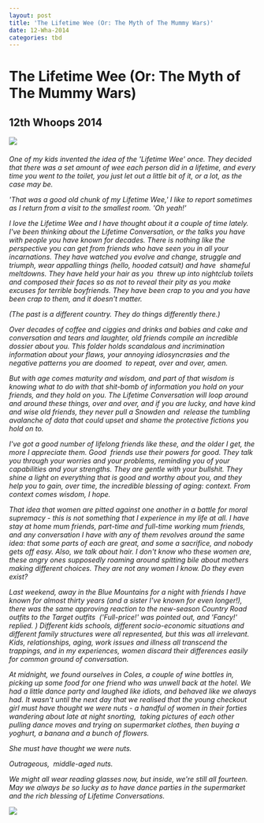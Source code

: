 ```yaml
---
layout: post
title: 'The Lifetime Wee (Or: The Myth of The Mummy Wars)'
date: 12-Wha-2014
categories: tbd
---
```


# The Lifetime Wee (Or: The Myth of The Mummy Wars)

## 12th Whoops 2014

<img class="photo-horiz" src="http://3.bp.blogspot.com/-x9guZVRfEB8/T2PNz0UoGkI/AAAAAAAAijg/hiqfQzn1M2M/s1600/Seeberger+brothers.+5761760692_d4a39ea0f7_b.jpeg" />

<h6 Image: Seeburger Brothers</h6>

One of my kids invented the idea of the 'Lifetime Wee' once. They decided that there was a set amount of wee each person did in a lifetime,   and every time you went to the toilet,   you just let out a little bit of it,   or a lot, as the case may be.

'That was a good old chunk of my Lifetime Wee,' I like to report sometimes as I return from a visit to the smallest room. 'Oh yeah!'

I love the Lifetime Wee and I have thought about it a couple of time lately. I've been thinking about the Lifetime Conversation, or the talks you have with people you have known for decades. There is nothing like the perspective you can get from friends who have seen you in all your incarnations. They have watched you evolve and change, struggle and triumph, wear appalling things (hello, hooded catsuit) and have  shameful meltdowns. They have held your hair as you  threw up into nightclub toilets and composed their faces so as not to reveal their pity as you make excuses for terrible boyfriends. They have been crap to you and you have been crap to them, and it doesn't matter.

(The past is a different country. They do things differently there.)

Over decades of coffee and ciggies and drinks and babies and cake and conversation and tears and laughter, old friends compile an incredible dossier about you. This folder holds scandalous and incrimination information about your flaws, your annoying idiosyncrasies and the negative patterns you are doomed  to repeat, over and over, amen.

But with age comes maturity and wisdom, and part of that wisdom is knowing what to do with that shit-bomb of information you hold on your friends, and they hold on you. The Lifetime Conversation will loop around and around these things, over and over, and if you are lucky, and have kind and wise old friends, they never pull a Snowden and  release the tumbling avalanche of data that could upset and shame the protective fictions you hold on to.

I've got a good number of lifelong friends like these, and the older I get, the more I appreciate them. Good  friends use their powers for good. They talk you through your worries and your problems, reminding you of your capabilities and your strengths. They are gentle with your bullshit. They shine a light on everything that is good and worthy about you, and they help you to gain, over time, the incredible blessing of aging: context. From context comes wisdom, I hope.

That idea that women are pitted against one another in a battle for moral supremacy - this is not something that I experience in my life at all. I have stay at home mum friends, part-time and full-time working mum friends, and any conversation I have with any of them revolves around the same idea: that some parts of each are great, and some a sacrifice, and nobody gets off easy. Also, we talk about hair. I don't know who these women are, these angry ones supposedly roaming around spitting bile about mothers making different choices. They are not any women I know. Do they even exist?

Last weekend, away in the Blue Mountains for a night with friends I have known for almost thirty years (and a sister I've known for even longer!), there was the same approving reaction to the new-season Country Road outfits to the Target outfits  ('Full-price!' was pointed out, and 'Fancy!' replied. ) Different kids schools, different socio-economic situations and different family structures were all represented, but this was all irrelevant. Kids, relationships, aging, work issues and illness all transcend the trappings, and in my experiences, women discard their differences easily for common ground of conversation.

At midnight, we found ourselves in Coles, a couple of wine bottles in, picking up some food for one friend who was unwell back at the hotel. We had a little dance party and laughed like idiots, and behaved like we always had. It wasn't until the next day that we realised that the young checkout girl must have thought we were nuts - a handful of women in their forties wandering about late at night snorting,  taking pictures of each other pulling dance moves and trying on supermarket clothes, then buying a yoghurt, a banana and a bunch of flowers.

She must have thought we were nuts.

Outrageous,  middle-aged nuts.

We might all wear reading glasses now, but inside, we're still all fourteen. May we always be so lucky as to have dance parties in the supermarket and the rich blessing of Lifetime Conversations.

<img class="photo-horiz" src="https://fbcdn-sphotos-f-a.akamaihd.net/hphotos-ak-xfa1/v/t1.0-9/p526x296/10389603_10152934360211869_3291708252487849638_n.jpg?oh=ec28d1ab966363f75d7cb5d41eb1dc2a&amp;oe=54E25112&amp;__gda__=1423546188_fa88937772fb58c3bbf298dfa7bcd838" />
